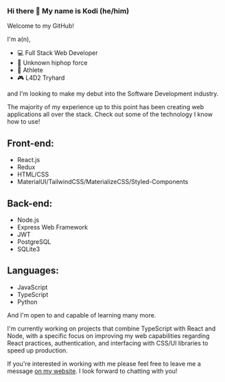 ### Hi there 👋 My name is Kodi (he/him) 
Welcome to my GitHub! 

I'm a(n),
- :computer: Full Stack Web Developer
- :musical_note: Unknown hiphop force 
- :muscle: Athlete
- :video_game: L4D2 Tryhard

and I'm looking to make my debut into the Software Development industry.

The majority of my experience up to this point has been creating web applications all over the stack. Check out some of the technology I know how to use!

## Front-end:
- React.js
- Redux
- HTML/CSS
- MaterialUI/TailwindCSS/MaterializeCSS/Styled-Components

## Back-end:
- Node.js
- Express Web Framework
- JWT
- PostgreSQL
- SQLite3

## Languages:
- JavaScript
- TypeScript
- Python

And I'm open to and capable of learning many more. 

I'm currently working on projects that combine TypeScript with React and Node, with a specific focus on improving my web capabilities regarding React practices, authentication, and interfacing with CSS/UI libraries to speed up production. 

If you're interested in working with me please feel free to leave me a message [on my website](https://theko.dev/contact). I look forward to chatting with you! 
<!--
**yutveg/yutveg** is a ✨ _special_ ✨ repository because its `README.md` (this file) appears on your GitHub profile.

Here are some ideas to get you started:

- 🔭 I’m currently working on ...
- 🌱 I’m currently learning ...
- 👯 I’m looking to collaborate on ...
- 🤔 I’m looking for help with ...
- 💬 Ask me about ...
- 📫 How to reach me: ...
- 😄 Pronouns: ...
- ⚡ Fun fact: ...
-->
